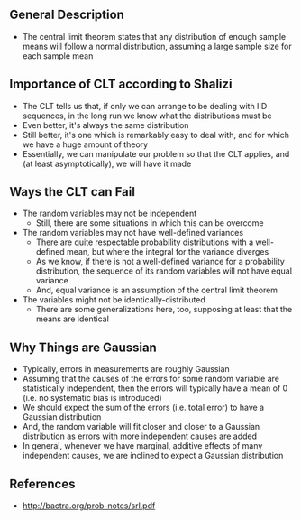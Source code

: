 ## General Description
- The central limit theorem states that any distribution of enough sample means will follow a normal distribution, assuming a large sample size for each sample mean

## Importance of CLT according to Shalizi
- The CLT tells us that, if only we can arrange to be dealing with IID sequences, in the long run we know what the distributions must be
- Even better, it's always the same distribution
- Still better, it's one which is remarkably easy to deal with, and for which we have a huge amount of theory
- Essentially, we can manipulate our problem so that the CLT applies, and (at least asymptotically), we will have it made

## Ways the CLT can Fail
- The random variables may not be independent
	- Still, there are some situations in which this can be overcome
- The random variables may not have well-defined variances
	- There are quite respectable probability distributions with a well-defined mean, but where the integral for the variance diverges
	- As we know, if there is not a well-defined variance for a probability distribution, the sequence of its random variables will not have equal variance
	- And, equal variance is an assumption of the central limit theorem
- The variables might not be identically-distributed
	- There are some generalizations here, too, supposing at least that the means are identical

## Why Things are Gaussian
- Typically, errors in measurements are roughly Gaussian
- Assuming that the causes of the errors for some random variable are statistically independent, then the errors will typically have a mean of 0 (i.e. no systematic bias is introduced)
- We should expect the sum of the errors (i.e. total error) to have a Gaussian distribution
- And, the random variable will fit closer and closer to a Gaussian distribution as errors with more independent causes are added
- In general, whenever we have marginal, additive effects of many independent causes, we are inclined to expect a Gaussian distribution

## References
- http://bactra.org/prob-notes/srl.pdf
